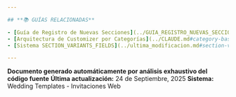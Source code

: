 ```yaml
---

## **📚 GUÍAS RELACIONADAS**

- [Guía de Registro de Nuevas Secciones](../GUIA_REGISTRO_NUEVAS_SECCIONES.md)
- [Arquitectura de Customizer por Categorías](../CLAUDE.md#category-based-customizer-architecture)
- [Sistema SECTION_VARIANTS_FIELDS](../ultima_modificacion.md#section-variants-fields)

---
```


**Documento generado automáticamente por análisis exhaustivo del código fuente**
**Última actualización:** 24 de Septiembre, 2025
**Sistema:** Wedding Templates - Invitaciones Web